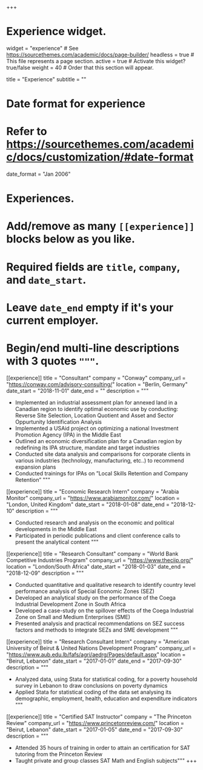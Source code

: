 +++
# Experience widget.
widget = "experience"  # See https://sourcethemes.com/academic/docs/page-builder/
headless = true  # This file represents a page section.
active = true  # Activate this widget? true/false
weight = 40  # Order that this section will appear.

title = "Experience"
subtitle = ""

# Date format for experience
#   Refer to https://sourcethemes.com/academic/docs/customization/#date-format
date_format = "Jan 2006"

# Experiences.
#   Add/remove as many `[[experience]]` blocks below as you like.
#   Required fields are `title`, `company`, and `date_start`.
#   Leave `date_end` empty if it's your current employer.
#   Begin/end multi-line descriptions with 3 quotes `"""`.
[[experience]]
  title = "Consultant"
  company = "Conway"
  company_url = "https://conway.com/advisory-consulting/"
  location = "Berlin, Germany"
  date_start = "2018-11-01"
  date_end = ""
  description = """
* Implemented an industrial assessment plan for annexed land in a Canadian region to identify optimal economic use by conducting: Reverse Site Selection, Location Quotient and Asset and Sector Oppurtunity Identification Analysis 
* Implemented a USAid project on optimizing a national Investment Promotion Agency (IPA) in the Middle East
* Outlined an economic diversification plan for a Canadian region by redefining its IPA structure, mandate and target industries
* Conducted site data analysis and comparisons for corporate clients in various industries (technology, manufacturing, etc..) to recommend expansion plans
* Conducted trainings for IPAs on ”Local Skills Retention and Company Retention”
  """

[[experience]]
  title = "Economic Research Intern"
  company = "Arabia Monitor"
  company_url = "https://www.arabiamonitor.com/"
  location = "London, United Kingdom"
  date_start = "2018-01-08"
  date_end = "2018-12-10"
  description = """
  * Conducted research and analysis on the economic and political developments in the Middle East
  * Participated in periodic publications and client conference calls to present the analytical content
  """

[[experience]]
  title = "Research Consultant"
  company = "World Bank Competitive Industries Program"
  company_url = "https://www.theciip.org/"
  location = "London/South Africa"
  date_start = "2018-01-03"
  date_end = "2018-12-09"
  description = """
  * Conducted quantitative and qualitative research to identify country level performance analysis of Special Economic Zones (SEZ)
  * Developed an analytical study on the performance of the Coega Industrial Development Zone in South Africa
  * Developed a case-study on the spillover effects of the Coega Industrial Zone on Small and Medium Enterprises (SME)
  * Presented analysis and practical recommendations on SEZ success factors and methods to integrate SEZs and SME development
  """

[[experience]]
  title = "Research Consultant Intern"
  company = "American University of Beirut & United Nations Development Program"
  company_url = "https://www.aub.edu.lb/fafs/agri/aedrg/Pages/default.aspx"
  location = "Beirut, Lebanon"
  date_start = "2017-01-01"
  date_end = "2017-09-30"
  description = """
  * Analyzed data, using Stata for statistical coding, for a poverty household survey in Lebanon to draw conclusions on poverty dynamics
  * Applied Stata for statistical coding of the data set analysing its demographic, employment, health, education and expenditure indicators
  """

[[experience]]
  title = "Certified SAT Instructor"
  company = "The Princeton Review" 
  company_url = "https://www.princetonreview.com/"
  location = "Beirut, Lebanon"
  date_start = "2017-01-05"
  date_end = "2017-09-30"
  description = """
  * Attended 35 hours of training in order to attain an certification for SAT tutoring from the Princeton Review
  * Taught private and group classes SAT Math and English subjects"""
+++

